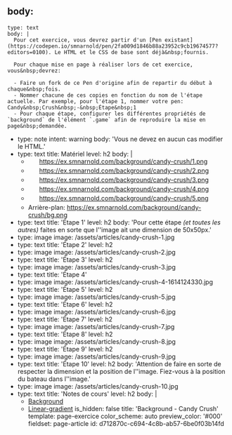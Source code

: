 body:
  -
    type: text
    body: |
      Pour cet exercice, vous devrez partir d'un [Pen existant](https://codepen.io/smnarnold/pen/2fa009d1846b88a23952c9cb19674577?editors=0100). Le HTML et le CSS de base sont déjà&nbsp;fournis.
      
      Pour chaque mise en page à réaliser lors de cet exercice, vous&nbsp;devrez:
      
      - Faire un fork de ce Pen d'origine afin de repartir du début à chaque&nbsp;fois.
      - Nommer chacune de ces copies en fonction du nom de l'étape actuelle. Par exemple, pour l'étape 1, nommer votre pen: Candy&nbsp;Crush&nbsp;-&nbsp;Étape&nbsp;1
      - Pour chaque étape, configurer les différentes propriétés de `background` de l'élément `.game` afin de reproduire la mise en page&nbsp;demandée.
  -
    type: note
    intent: warning
    body: 'Vous ne devez en aucun cas modifier le HTML.'
  -
    type: text
    title: Matériel
    level: h2
    body: |
      - <span style="background: url(https://ex.smnarnold.com/background/candy-crush/1.png); background-size: cover; display: inline-block; width: 1.5em; height: 1.5em; vertical-align: middle;"></span> https://ex.smnarnold.com/background/candy-crush/1.png
      - <span style="background: url(https://ex.smnarnold.com/background/candy-crush/2.png); background-size: cover; display: inline-block; width: 1.5em; height: 1.5em; vertical-align: middle;"></span> https://ex.smnarnold.com/background/candy-crush/2.png
      - <span style="background: url(https://ex.smnarnold.com/background/candy-crush/3.png); background-size: cover; display: inline-block; width: 1.5em; height: 1.5em; vertical-align: middle;"></span> https://ex.smnarnold.com/background/candy-crush/3.png
      - <span style="background: url(https://ex.smnarnold.com/background/candy-crush/4.png); background-size: cover; display: inline-block; width: 1.5em; height: 1.5em; vertical-align: middle;"></span> https://ex.smnarnold.com/background/candy-crush/4.png
      - <span style="background: url(https://ex.smnarnold.com/background/candy-crush/5.png); background-size: cover; display: inline-block; width: 1.5em; height: 1.5em; vertical-align: middle;"></span> https://ex.smnarnold.com/background/candy-crush/5.png
      - Arrière-plan: https://ex.smnarnold.com/background/candy-crush/bg.png
  -
    type: text
    title: 'Étape 1'
    level: h2
    body: 'Pour cette étape _(et toutes les autres)_ faites en sorte que l''image ait une dimension de&nbsp;50x50px.'
  -
    type: image
    image: /assets/articles/candy-crush-1.jpg
  -
    type: text
    title: 'Étape 2'
    level: h2
  -
    type: image
    image: /assets/articles/candy-crush-2.jpg
  -
    type: text
    title: 'Étape 3'
    level: h2
  -
    type: image
    image: /assets/articles/candy-crush-3.jpg
  -
    type: text
    title: 'Étape 4'
  -
    type: image
    image: /assets/articles/candy-crush-4-1614124330.jpg
  -
    type: text
    title: 'Étape 5'
    level: h2
  -
    type: image
    image: /assets/articles/candy-crush-5.jpg
  -
    type: text
    title: 'Étape 6'
    level: h2
  -
    type: image
    image: /assets/articles/candy-crush-6.jpg
  -
    type: text
    title: 'Étape 7'
    level: h2
  -
    type: image
    image: /assets/articles/candy-crush-7.jpg
  -
    type: text
    title: 'Étape 8'
    level: h2
  -
    type: image
    image: /assets/articles/candy-crush-8.jpg
  -
    type: text
    title: 'Étape 9'
    level: h2
  -
    type: image
    image: /assets/articles/candy-crush-9.jpg
  -
    type: text
    title: 'Étape 10'
    level: h2
    body: 'Attention de faire en sorte de respecter la dimension et la position de l''image. Fiez-vous à la position du bateau dans&nbsp;l''image.'
  -
    type: image
    image: /assets/articles/candy-crush-10.jpg
  -
    type: text
    title: 'Notes de cours'
    level: h2
    body: |
      - [Background](https://smnarnold.com/cours/css/background) 
      - [Linear-gradient](https://smnarnold.com/cours/css/linear-gradient)
is_hidden: false
title: 'Background - Candy Crush'
template: page-exercice
color_scheme: auto
preview_color: '#000'
fieldset: page-article
id: d712870c-c694-4c8b-ab57-6be0f03b14fd
